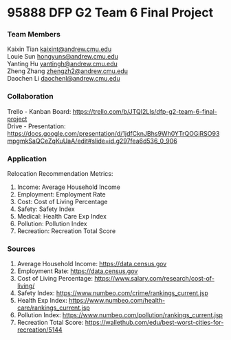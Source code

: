 # 95888 DFP G2 Team 6 Final Project

### Team Members
Kaixin Tian     kaixint@andrew.cmu.edu  
Louie Sun       hongyuns@andrew.cmu.edu  
Yanting Hu      yantingh@andrew.cmu.edu  
Zheng Zhang     zhengzh2@andrew.cmu.edu   
Daochen Li      daochenl@andrew.cmu.edu  

### Collaboration
Trello - Kanban Board: https://trello.com/b/JTQI2LIs/dfp-g2-team-6-final-project  
Drive - Presentation: https://docs.google.com/presentation/d/1jdfCknJBhs9Wh0YTrQOGjRSO93mpgmkSaQCeZqKuUaA/edit#slide=id.g297fea6d536_0_906  

### Application
Relocation Recommendation Metrics:  
1. Income: Average Household Income
2. Employment: Employment Rate
3. Cost: Cost of Living Percentage
4. Safety: Safety Index
5. Medical: Health Care Exp Index
6. Pollution: Pollution Index
7. Recreation: Recreation Total Score

### Sources
1. Average Household Income: https://data.census.gov
2. Employment Rate: https://data.census.gov
3. Cost of Living Percentage: https://www.salary.com/research/cost-of-living/
4. Safety Index: https://www.numbeo.com/crime/rankings_current.jsp
5. Health Exp Index: https://www.numbeo.com/health-care/rankings_current.jsp
6. Pollution Index: https://www.numbeo.com/pollution/rankings_current.jsp
7. Recreation Total Score: https://wallethub.com/edu/best-worst-cities-for-recreation/5144